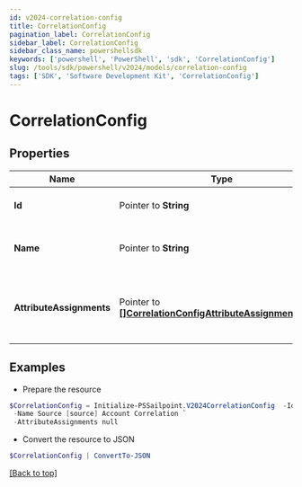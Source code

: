 ```yaml
---
id: v2024-correlation-config
title: CorrelationConfig
pagination_label: CorrelationConfig
sidebar_label: CorrelationConfig
sidebar_class_name: powershellsdk
keywords: ['powershell', 'PowerShell', 'sdk', 'CorrelationConfig'] 
slug: /tools/sdk/powershell/v2024/models/correlation-config
tags: ['SDK', 'Software Development Kit', 'CorrelationConfig']
---
```



# CorrelationConfig

## Properties

Name | Type | Description | Notes
------------ | ------------- | ------------- | -------------
**Id** |  Pointer to **String** | The ID of the correlation configuration. | [optional] 
**Name** |  Pointer to **String** | The name of the correlation configuration. | [optional] 
**AttributeAssignments** |  Pointer to [**[]CorrelationConfigAttributeAssignmentsInner**](correlation-config-attribute-assignments-inner) | The list of attribute assignments of the correlation configuration. | [optional] 

## Examples

- Prepare the resource
```powershell
$CorrelationConfig = Initialize-PSSailpoint.V2024CorrelationConfig  -Id 2c9180835d191a86015d28455b4a2329 `
 -Name Source [source] Account Correlation `
 -AttributeAssignments null
```

- Convert the resource to JSON
```powershell
$CorrelationConfig | ConvertTo-JSON
```


[[Back to top]](#) 

